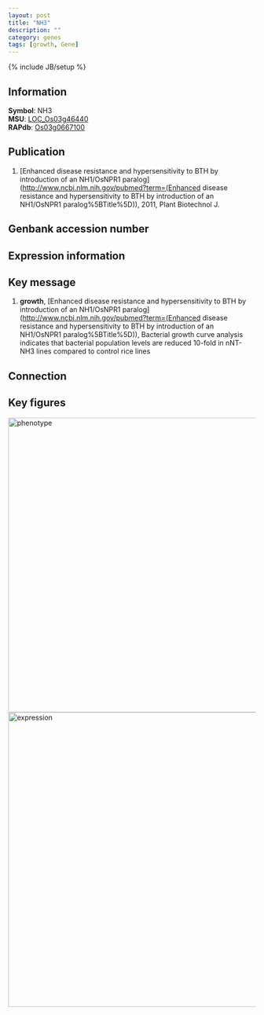 ```yaml
---
layout: post
title: "NH3"
description: ""
category: genes
tags: [growth, Gene]
---
```

{% include JB/setup %}

## Information
__Symbol__: NH3  
__MSU__: [LOC_Os03g46440](http://rice.plantbiology.msu.edu/cgi-bin/ORF_infopage.cgi?orf=LOC_Os03g46440)  
__RAPdb__: [Os03g0667100](http://rapdb.dna.affrc.go.jp/viewer/gbrowse_details/irgsp1?name=Os03g0667100)  

## Publication
1. [Enhanced disease resistance and hypersensitivity to BTH by introduction of an NH1/OsNPR1 paralog](http://www.ncbi.nlm.nih.gov/pubmed?term=(Enhanced disease resistance and hypersensitivity to BTH by introduction of an NH1/OsNPR1 paralog%5BTitle%5D)), 2011, Plant Biotechnol J.

## Genbank accession number

## Expression information

## Key message
1. __growth__, [Enhanced disease resistance and hypersensitivity to BTH by introduction of an NH1/OsNPR1 paralog](http://www.ncbi.nlm.nih.gov/pubmed?term=(Enhanced disease resistance and hypersensitivity to BTH by introduction of an NH1/OsNPR1 paralog%5BTitle%5D)),  Bacterial growth curve analysis indicates that bacterial population levels are reduced 10-fold in nNT-NH3 lines compared to control rice lines

## Connection

## Key figures
<img src="http://ricencode.github.io/images/NH3.pheno.png" alt="phenotype"  style="width: 600px;"/>

<img src="http://ricencode.github.io/images/NH3.exp.png" alt="expression"  style="width: 600px;"/>


